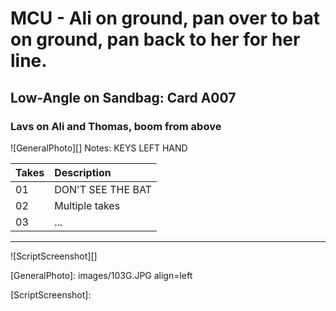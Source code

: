 # MCU - Ali on ground, pan over to bat on ground, pan back to her for her line.

## Low-Angle on Sandbag: Card A007

### Lavs on Ali and Thomas, boom from above

![GeneralPhoto][]
Notes: KEYS LEFT HAND

| Takes | Description |
|:---|:----|
| 01 | DON'T SEE THE BAT |
| 02 | Multiple takes |
| 03 | ... |

----

![ScriptScreenshot][]


[GeneralPhoto]:  images/103G.JPG align=left

[ScriptScreenshot]: 